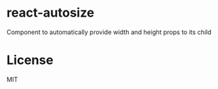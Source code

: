 # react-autosize
Component to automatically provide width and height props to its child

# License
MIT
